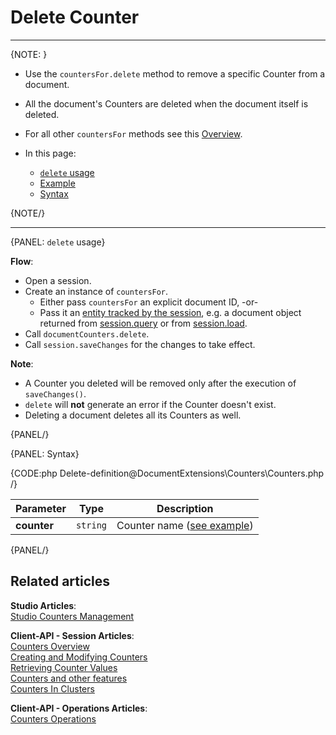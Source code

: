 # Delete Counter  
---

{NOTE: }

* Use the `countersFor.delete` method to remove a specific Counter from a document.

* All the document's Counters are deleted when the document itself is deleted.  

* For all other `countersFor` methods see this [Overview](../../document-extensions/counters/overview#counter-methods-and-the--object).

* In this page:
    * [`delete` usage](../../document-extensions/counters/delete#delete-usage)
    * [Example](../../document-extensions/counters/delete#example)
    * [Syntax](../../document-extensions/counters/delete#syntax)

{NOTE/}

---

{PANEL: `delete` usage}

**Flow**:  

* Open a session.  
* Create an instance of `countersFor`.  
    * Either pass `countersFor` an explicit document ID, -or-  
    * Pass it an [entity tracked by the session](../../client-api/session/loading-entities), 
      e.g. a document object returned from [session.query](../../client-api/session/querying/how-to-query) or from [session.load](../../client-api/session/loading-entities#load).  
* Call `documentCounters.delete`.
* Call `session.saveChanges` for the changes to take effect.  

**Note**:

* A Counter you deleted will be removed only after the execution of `saveChanges()`.  
* `delete` will **not** generate an error if the Counter doesn't exist.
* Deleting a document deletes all its Counters as well.

{PANEL/}

{PANEL: Syntax}

{CODE:php Delete-definition@DocumentExtensions\Counters\Counters.php /}

| Parameter     | Type   | Description    |
|---------------|--------|----------------|
| **counter** | `string` | Counter name ([see example](../../document-extensions/counters/overview#managing-counters)) |

{PANEL/}

## Related articles

**Studio Articles**:  
[Studio Counters Management](../../studio/database/document-extensions/counters#counters)  

**Client-API - Session Articles**:  
[Counters Overview](../../document-extensions/counters/overview)  
[Creating and Modifying Counters](../../document-extensions/counters/create-or-modify)  
[Retrieving Counter Values](../../document-extensions/counters/retrieve-counter-values)  
[Counters and other features](../../document-extensions/counters/counters-and-other-features)  
[Counters In Clusters](../../document-extensions/counters/counters-in-clusters)  

**Client-API - Operations Articles**:  
[Counters Operations](../../client-api/operations/counters/get-counters#operations--counters--how-to-get-counters)  

